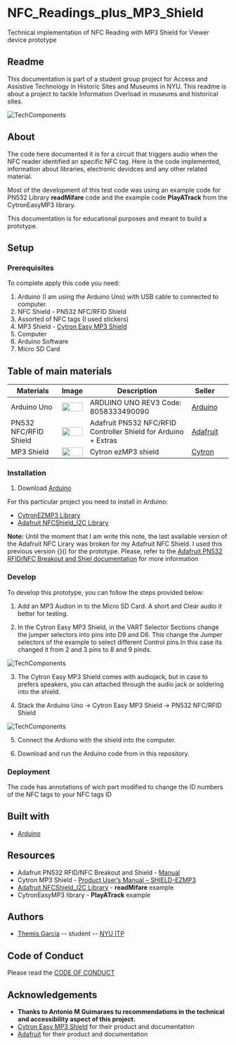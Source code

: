 # NFC_Readings_plus_MP3_Shield
 Technical implementation of NFC Reading with MP3 Shield for Viewer device prototype
 <!-- Every README should start with an H1 -->
## Readme
<!-- A one sentence description of the project or assignment -->
This documentation is part of a student group project for Access and Assistive Technology in Historic Sites and Museums in NYU. This readme is about a project to tackle Information Overload in museums and historical sites. 

![TechComponents](https://lh3.googleusercontent.com/EFM9miqGuEJ1OTFOHIwYFoqEBt3Xx3hkn_obwp70h6I-Zx1jVLuQnkH0T_rMP4FOSJVN6-2h-PyPoCX2G1j-2E1pghRyyVgCIByZp6SFeWW9dbTaqwzWAIOkE8dPH6xIwyF2b5hNuTaMPmtphnCOBurn2ML_4MXC3khVFDHXAx1dFrK69tiI3rM1SHm4PXjZ7svMlUfdbOkavEE3vM3FRMpuowAyQQyhvHtS5vzNlZEpDS2QlUvD1k6eV_-zlO34r2vdCY9Q3xtFWtVwlxT_39lmlsUQQ-lLGdaD1qmKwtONFqk-M9gecsnanRTyZjGqq8z_ec-Sentac93Jq5bshbQd73b4Zfd4vONFNJbGkPKk1SC6mcZC-2hc4dnlBXoJXK0k1BioqkR1s6ddQy9LraXtsjUGqySf5HGtzjAC46yhpYinWI0RPfld5msfizbM-BBCPq5t3OcM4VxBbvuv1Yd8en-wVrXpMfpLhPPwQs100phB8OL3Gh7zCC-1OUcsjlsPZxA1DGcwVtjUVB0s_YB_IaZ4ZqT5WAvm5FwIt_QpMj54f-ouMj-PZv9oFQdQTjsOYblJHOuS-1S-UtJEJF5WFSQzisxHaazLW4K0VQcGJpkTaEfcWVaxxz6K1DnRGm2pCV3YBmWzPceBb-HuKHk5xinswL_ItNXR-0n3pne2Li7cQr-bQD95P5MC=w849-h508-no)

<!-- It is good practice to add an about or summary -->
## About

The code here documented it is for a circuit that triggers audio when the NFC reader identified an specific NFC tag. Here is the code implemented, information about libraries, electronic devidces and any other related material. 

Most of the development of this test code was using an example code for PN532 Library **readMifare** code and the example code **PlayATrack** from the CytronEasyMP3 library.

This documentation is for educational purposes and meant to build a prototype.
<!-- It is essential to describe how to set up your project -->
## Setup

<!-- Any knowledge or tools you will need before hand -->
### Prerequisites

To complete apply this code you need:

1. Arduino (I am using the Arduino Uno) with USB cable to connected to computer.
2. NFC Shield - PN532 NFC/RFID Shield
3. Assorted of NFC tags (I used stickers)
4. MP3 Shield - [Cytron Easy MP3 Shield](https://www.cytron.io/p-cytron-easy-mp3-shield)
5. Computer
6. Arduino Software
7. Micro SD Card


## Table of main materials

| Materials  | Image | Description  | Seller  |   |
|---|---|---|---|---|
| Arduino Uno  |<img src="https://lh3.googleusercontent.com/p9wPGGQjTKraU8UecpWOQmOhqP19NEq1HWoKVvg9BKJkFQdj0hQ4yPBFZnCQ2DMYqu0CRLndHy18ChJN0tGjkhDXwATZ5TMIALikhSCV3Z0fiuGg3iwyHVJkF5X6ZFFe8QkGGfKgL9qpa2_GQVQtVE6PxOl1wJdQjCt-aodDFCkcSV3u4Eg8cXcnBVOddMBGID0EzataBwmxqpUYAQIFSpgYK3yGNhaGElLX7eXS_tIuE18tR8Pjb9E5klzTmzZ5rCPJbBkDMrijTAfjsvygWYt7XjdQk8nnPcLDp3zyA2A1V7tT6zQ1oaPM_YTmPf0S8VvBopGeNpBa_TtSOXZdUU3flMnSmStBlsMeF9Adu6Gg-FenGN-fTJjgYh_Mq8lQOPmwCi5QhOAd7EQfLYw52EGWW86SexzEtscyfK17G5utnsjauGWwjWWz1OARHdSLcywus8Y4x8UzzagLAxwoZ-IfWtH9A3OePUyetY2vRE3uqol08WBmvhCXM5BLxbw0ozMArXDiECXeibc9HW9ESBq2nbel-ihjda0WDCDxJ2UKkVwsd6M4bIpOsTQMMnbFdHofZdcZeF3Vv7Td3gCmqX1dse4UnyI-ArLVGpCJTl_fnoXQMcIrzKnSzUCQjnw_9NnonVhEDOgbpdpzrtb8eCJtfeZr6Si-6UHisXOWkuswJ-JQYsPLkgkwoZYB=w507-h357-no" width="100%"> | ARDUINO UNO REV3 Code: 8058333490090  | [Arduino](https://store.arduino.cc/usa/arduino-uno-rev3)  |    |
|  PN532 NFC/RFID Shield |  <img src="https://lh3.googleusercontent.com/TQCVI1IqAFBrzRd6AE-hcBuNfJhjopN6WdNKaK5iExgNfyFZln1S___Knmpz2Q9QqGdF_WGh-Ns35RyGV3cD8JZufKs5pgjOH9uGP0LNRzpsOAKeW5QpL67QG7Z2q5SXdm9bQPbjxEn-F3uc7Ex5QSpbgcQrDweXkgX86lgFidi51HnARt27EKjyNX13etuxYoKhwCuion5piCPCY3_tMsJEWx_rb3k2JpD7y6SwCNxDSQ-LLoMvVGFrPSFeUtbTXEszUHtXdxRyJ8i4Os4KZcRpcWneZ1xukEfZpzZhhNXXlVzM3y7pO3kRivd2JbMag4r4Ur0WHPU2Ll6JUtZu_bMVJWmWQxxCYmr88DK7il2Kvml4V-XgtnSOkyL9wfYhUsOr4ayJVC0CjwQl7_GR6YqUrBTrT4SVjzjvwMNbOj4SS1fEvVl-uXbA3yvmagtBfiwvZHKANSGegQMtqmnhPVBZ9uNXs5A4PR6FLL732dtnKxoe_a1FVJh9sk-l8onSK5MIBFITsjOWyAhuVGlN2GbB8Oo_Js0_R6zpePeM5813QzLBREt2-7mP0sVyZQtL1tMuYm37FYTYRpoOyTv1m8T_aZeddJsd5ekwqdL5C9z075j82sOd2RtDejzxPwrjmZfikN8np1JrMgEfL_xE1Jrxab6amyGBCjPT46AjkNGVp4rqgNbk6F1HhcUJ=w597-h417-no" width="100%"> | Adafruit PN532 NFC/RFID Controller Shield for Arduino + Extras  | [Adafruit](https://www.adafruit.com/product/789)  |   |
|  MP3 Shield |  <img src="https://lh3.googleusercontent.com/clWSSw17DTuCz0d4DVzxK_wE-X4c0VWO0ghoiChjZvzN1yelxsAkfg5uR5G8drAw6j0cEoylhpHFVX8CONQjbgPpCD2BnwjtuI5ei3uEdje46Tvcy4yB0Ka4EWAREI__OMB0_rLSA-aQTYIH-0z8uhI7F6t_pyMFU2s6PyO4p2PZPI7XIqFQjsfMbNlOe3RArceucy1_yicxJPoBiv1JSWjVHRLvEPx1Uz23RsPiDAQh7w97f99Mm8Wl4hNKJkT-r0SuV8Rv8K0J6_UCPPG8_Icm27akcAAw_g1IlbrhknYWHPlrk-1qLCzvtl-KAsFqdXI2p-rzwWnC0K9qDOconQHSggeS3YjGEs02Z7nnni3VzaaTZ3lPYPZDwpId25mdkBEgXfAWijZuRgnV6PrZxVuQI3JAyi70KbuQuLQE_c2mDwdZYAth_uUutTBpwvmAdCsyN4Rbz5scB4KR8LvrfL5tTcQgIGhxnEAFj8-wT9NqWMshb30TolgmDxSBigm5co4L2oecZCBcyBB2MHKEj1nSjiygp26ehdvfEyPCbHnheQFXqm1NtaXbFm6M14VtRUdsp73tiCMSm44GpS0pS-GIKN1uX6q1XPc7JGdA0Xm7AaUPxPReXlzL_CTuk0nL40DtqoV7L25kTP6o4V8VdpxjEBxRZezm-7-5yl7JSoPGvcUYa3vIHC-O56L4=w447-h352-no" width="100%"> |Cytron ezMP3 shield | [Cytron](https://www.cytron.io/p-cytron-easy-mp3-shield) |   |


<!-- any installation needs should be defined -->
### Installation
1. Download [Arduino](https://www.arduino.cc/en/Main/Software)

For this particular project you need to install in Arduino:

* [CytronEZMP3 Library](https://github.com/CytronTechnologies/Cytron-EasyMP3-Shield)
* [Adafruit NFCShield_I2C Library](https://github.com/adafruit/Adafruit_NFCShield_I2C)

**Note:** Until the moment that I am write this note, the last available version of the Adafruit NFC Lirary was broken for my Adafruit NFC Shield. I used this previous version {}() for the prototype. 
Please, refer to the [Adafruit PN532 RFID/NFC Breakout and Shiel documentation](https://learn.adafruit.com/adafruit-pn532-rfid-nfc) for more information


<!-- Write instructions on how to start working on your project -->
### Develop

To develop this prototype, you can follow the steps provided below:

1. Add an MP3 Audion in to the Micro SD Card. A short and Clear audio it better for testing.

2. In the Cytron Easy MP3 Shield, in the VART Selector Sections change the jumper selectors into pins into D9 and D8. This change the Jumper selectors of the example to select different Control pins.In this case its changed it from 2 and 3 pins to 8 and 9 pinds.

![TechComponents](https://lh3.googleusercontent.com/8pHnRbVk0Je327qLzQO2h2VPsgNQjRNwQELiMX8puksVei5NtS2yP1RlEhrjlrvzb7u6A0nh7KP1aoqWP0_2jCPOoG7BHRooDJEza0WCA0dQrkjBu7TP45xD2iD4MljFmzoHZvCQeqLAuAa-oEQvwjtQr2leSNOV4U7FavC48VuK4BZKbsYys42tuSUJ1nZbF-OVLKvt-dseV2xBCO2JVYtA477j8QoaKqsdQ9o48Z_dJDDXNAoGEdp2ebfSpWL0HfHpPTKM_IP5-dMIzd3cQGa0_GJiIY8WPvammRKfPnA-OWCAf4L8_cHR-pv69FhDBpzE9EYKWz7uqxBMJ0W5Ear9tst5AW1fOr6DRLiHufucQbbEIbHlYs-VpWtipDOGa7cmA41EjNQEe1-GT-R41Kcc55f0pFV0T7kS434D8U4F8pJy-Gr0JIU_MjmQ3FxwItQ22bzzyzKFiQmI4Pbw5gixwXVvk4yOtcPbHtTemQ9sC4WngBP_AYN6qrEfz8n6LaFB6nEhnPEwdX4i2zKjqyJ-L7uNuo9J9jRNeV4J0rrbqnRL9ipEawWhoERJSC8l0KbnWBd76hSZ8T-vGXznPjjazCsoqtOdIaloPrHK0AUaL9DNQHMyAG0uH1PgIj_0H3pAeXc0fFMi9MByUTifDOzeHi3ugPPNMpwpab2C_0pqZO0A5cykempkjGX1=w302-h240-no)

3. The Cytron Easy MP3 Shield comes with audiojack, but in case to prefers speakers, you can attached through the audio jack or soldering into the shield. 

4. Stack the Arduino Uno &rarr; Cytron Easy MP3 Shield &rarr; PN532 NFC/RFID Shield

![TechComponents](https://lh3.googleusercontent.com/EFM9miqGuEJ1OTFOHIwYFoqEBt3Xx3hkn_obwp70h6I-Zx1jVLuQnkH0T_rMP4FOSJVN6-2h-PyPoCX2G1j-2E1pghRyyVgCIByZp6SFeWW9dbTaqwzWAIOkE8dPH6xIwyF2b5hNuTaMPmtphnCOBurn2ML_4MXC3khVFDHXAx1dFrK69tiI3rM1SHm4PXjZ7svMlUfdbOkavEE3vM3FRMpuowAyQQyhvHtS5vzNlZEpDS2QlUvD1k6eV_-zlO34r2vdCY9Q3xtFWtVwlxT_39lmlsUQQ-lLGdaD1qmKwtONFqk-M9gecsnanRTyZjGqq8z_ec-Sentac93Jq5bshbQd73b4Zfd4vONFNJbGkPKk1SC6mcZC-2hc4dnlBXoJXK0k1BioqkR1s6ddQy9LraXtsjUGqySf5HGtzjAC46yhpYinWI0RPfld5msfizbM-BBCPq5t3OcM4VxBbvuv1Yd8en-wVrXpMfpLhPPwQs100phB8OL3Gh7zCC-1OUcsjlsPZxA1DGcwVtjUVB0s_YB_IaZ4ZqT5WAvm5FwIt_QpMj54f-ouMj-PZv9oFQdQTjsOYblJHOuS-1S-UtJEJF5WFSQzisxHaazLW4K0VQcGJpkTaEfcWVaxxz6K1DnRGm2pCV3YBmWzPceBb-HuKHk5xinswL_ItNXR-0n3pne2Li7cQr-bQD95P5MC=w849-h508-no)

5. Connect the Ardiono with the shield into the computer.

6. Download and run the Arduino code from in this repository.

<!-- Notes about the deployment -->
### Deployment

The code has annotations of wich part modified to change the ID numbers of the NFC tags to your NFC tags ID

## Built with

* [Arduino](https://www.arduino.cc/en/Main/Software)

## Resources

* Adafruit PN532 RFID/NFC Breakout and Shield - [Manual](https://learn.adafruit.com/adafruit-pn532-rfid-nfc)
* Cytron MP3 Shield - [Product User’s Manual – SHIELD-EZMP3](https://docs.google.com/document/d/101Qs505IN7JQJY7b37-N_AsBFobXRuo6P5pLzN-WvWk/view#)
* [Adafruit NFCShield_I2C Library](https://github.com/adafruit/Adafruit_NFCShield_I2C) - **readMifare** example 
* CytronEasyMP3 library - **PlayATrack** example

## Authors

* [Themis Garcia](https://jk-lee.com) -- student -- [NYU ITP](https://itp.nyu.edu)

## Code of Conduct

Please read the [CODE OF CONDUCT](https://www.mozilla.org/en-US/about/governance/policies/participation/) 

<!-- thank and reference all the things that made your project happen -->
## Acknowledgements

* **Thanks to Antonio M Guimaraes tu recommendations in the technical and accessibility aspect of this project.** 
* [Cytron Easy MP3 Shield](https://www.cytron.io/p-cytron-easy-mp3-shield) for their product and documentation
* [Adafruit](https://learn.adafruit.com/adafruit-pn532-rfid-nfc) for their product and documentation


